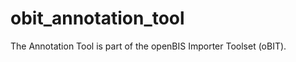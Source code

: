 obit_annotation_tool
====================

The Annotation Tool is part of the openBIS Importer Toolset (oBIT).
